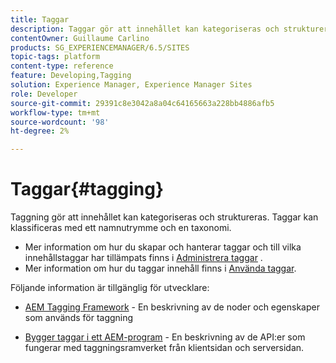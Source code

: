 ```yaml
---
title: Taggar
description: Taggar gör att innehållet kan kategoriseras och struktureras
contentOwner: Guillaume Carlino
products: SG_EXPERIENCEMANAGER/6.5/SITES
topic-tags: platform
content-type: reference
feature: Developing,Tagging
solution: Experience Manager, Experience Manager Sites
role: Developer
source-git-commit: 29391c8e3042a8a04c64165663a228bb4886afb5
workflow-type: tm+mt
source-wordcount: '98'
ht-degree: 2%

---
```


# Taggar{#tagging}

Taggning gör att innehållet kan kategoriseras och struktureras. Taggar kan klassificeras med ett namnutrymme och en taxonomi.

* Mer information om hur du skapar och hanterar taggar och till vilka innehållstaggar har tillämpats finns i [Administrera taggar](/help/sites-administering/tags.md) .
* Mer information om hur du taggar innehåll finns i [Använda taggar](/help/sites-authoring/tags.md).

Följande information är tillgänglig för utvecklare:

* [AEM Tagging Framework](/help/sites-developing/framework.md) - En beskrivning av de noder och egenskaper som används för taggning

* [Bygger taggar i ett AEM-program](/help/sites-developing/building.md) - En beskrivning av de API:er som fungerar med taggningsramverket från klientsidan och serversidan.
